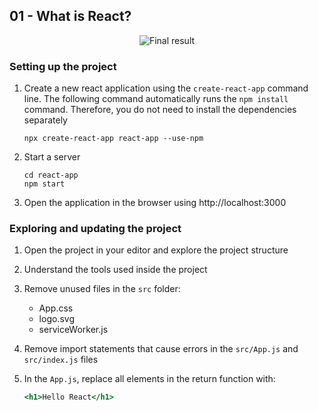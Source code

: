 ## 01 - What is React?

<div align="center">
   <img  alt="Final result" src="https://user-images.githubusercontent.com/4281887/93012694-844d1880-f5cc-11ea-9716-d88d0685011f.png">
</div>

### Setting up the project

1. Create a new react application using the `create-react-app` command line. The following command automatically runs the `npm install` command. Therefore, you do not need to install the dependencies separately

   ```
   npx create-react-app react-app --use-npm
   ```

2. Start a server

   ```
   cd react-app
   npm start
   ```

3. Open the application in the browser using http://localhost:3000

### Exploring and updating the project

1. Open the project in your editor and explore the project structure

2. Understand the tools used inside the project

3. Remove unused files in the `src` folder:

   - App.css
   - logo.svg
   - serviceWorker.js

4. Remove import statements that cause errors in the `src/App.js` and `src/index.js` files

5. In the `App.js`, replace all elements in the return function with:

   ```jsx
   <h1>Hello React</h1>
   ```
